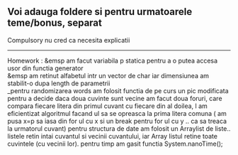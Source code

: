 #
Voi adauga foldere si pentru urmatoarele teme/bonus, separat
--------------------------

Compulsory nu cred ca necesita explicatii

--------------------------

Homework :  &emsp am facut variabila p statica pentru a o putea accesa usor din functia generator\
            &emsp am retinut alfabetul intr un vector de char iar dimensiunea am stabilit-o dupa length de parametrii\
            _pentru randomizarea words am folosit functia de pe curs un pic modificata
            pentru a decide daca doua cuvinte sunt vecine am facut doua foruri, care compara fiecare litera din primul cuvant cu fiecare din al doilea, l am eficientizat algoritmul facand ul sa se opreasca la prima litera comuna  ( am pusa x=p sa iasa din for ul cu x  si un break pentru for ul cu y .. ca sa treaca la urmatorul cuvant)
            pentru structura de date am folosit un Arraylist de liste.. listele retin intai cuvantul si vecinii cuvantului, iar Array listul retine toate cuvintele (cu vecinii lor).
            pentru timp am gasit functia System.nanoTime();
